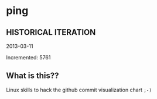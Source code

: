 # ping

## HISTORICAL ITERATION
2013-03-11

Incremented: 5761

## What is this?? 
Linux skills to hack the github commit visualization chart `;-)`

